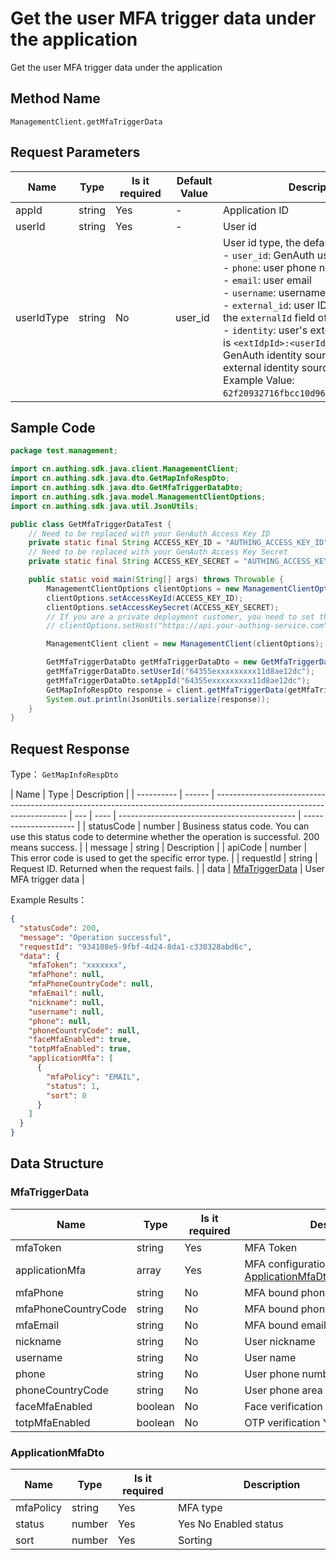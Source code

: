 # Get the user MFA trigger data under the application

<!--
Warning ⚠️:
Do not modify this document directly,
https://github\.com/Authing/authing-docs-factory
Use this project to generate
-->

<LastUpdated />

Get the user MFA trigger data under the application

## Method Name

`ManagementClient.getMfaTriggerData`

## Request Parameters

| Name       | Type   | <div style="width:80px">Is it required</div> | <div style="width:60px">Default Value</div> | <div style="width:300px">Description</div>                                                                                                                                                                                                                                                                                                                                                                                                                                                                                                                                                                                                                                                 | <div style="width:200px">Example Value</div> |
| ---------- | ------ | -------------------------------------------- | ------------------------------------------- | ------------------------------------------------------------------------------------------------------------------------------------------------------------------------------------------------------------------------------------------------------------------------------------------------------------------------------------------------------------------------------------------------------------------------------------------------------------------------------------------------------------------------------------------------------------------------------------------------------------------------------------------------------------------------------------------ | -------------------------------------------- |
| appId      | string | Yes                                          | -                                           | Application ID                                                                                                                                                                                                                                                                                                                                                                                                                                                                                                                                                                                                                                                                             | `6229ffaxxxxxxxxcade3e3d9`                   |
| userId     | string | Yes                                          | -                                           | User id                                                                                                                                                                                                                                                                                                                                                                                                                                                                                                                                                                                                                                                                                    | `6229ffaxxxxxxxxcade3e3d9`                   |
| userIdType | string | No                                           | user_id                                     | User id type, the default value is `user_id`, the optional values ​​are:<br>- `user_id`: GenAuth user ID, such as `6319a1504f3xxxxf214dd5b7`<br>- `phone`: user phone number<br>- `email`: user email<br>- `username`: username<br>- `external_id`: user ID in the external system, corresponding to the `externalId` field of GenAuth user information<br>- `identity`: user's external identity source information, the format is `<extIdpId>:<userIdInIdp>`, where `<extIdpId>` is the ID of the GenAuth identity source, and `<userIdInIdp>` is the user's ID in the external identity source. <br>Example Value: `62f20932716fbcc10d966ee5:ou_8bae746eac07cd2564654140d2a9ac61`. <br> | `user_id`                                    |

## Sample Code

```java
package test.management;

import cn.authing.sdk.java.client.ManagementClient;
import cn.authing.sdk.java.dto.GetMapInfoRespDto;
import cn.authing.sdk.java.dto.GetMfaTriggerDataDto;
import cn.authing.sdk.java.model.ManagementClientOptions;
import cn.authing.sdk.java.util.JsonUtils;

public class GetMfaTriggerDataTest {
    // Need to be replaced with your GenAuth Access Key ID
    private static final String ACCESS_KEY_ID = "AUTHING_ACCESS_KEY_ID";
    // Need to be replaced with your GenAuth Access Key Secret
    private static final String ACCESS_KEY_SECRET = "AUTHING_ACCESS_KEY_SECRET";

    public static void main(String[] args) throws Throwable {
        ManagementClientOptions clientOptions = new ManagementClientOptions();
        clientOptions.setAccessKeyId(ACCESS_KEY_ID);
        clientOptions.setAccessKeySecret(ACCESS_KEY_SECRET);
        // If you are a private deployment customer, you need to set the GenAuth service domain name
        // clientOptions.setHost("https://api.your-authing-service.com");

        ManagementClient client = new ManagementClient(clientOptions);

        GetMfaTriggerDataDto getMfaTriggerDataDto = new GetMfaTriggerDataDto();
        getMfaTriggerDataDto.setUserId("64355exxxxxxxxx11d8ae12dc");
        getMfaTriggerDataDto.setAppId("64355exxxxxxxxx11d8ae12dc");
        GetMapInfoRespDto response = client.getMfaTriggerData(getMfaTriggerDataDto);
        System.out.println(JsonUtils.serialize(response));
    }
}

```

## Request Response

Type： `GetMapInfoRespDto`

| Name       | Type   | Description                                                                                                             |
| ---------- | ------ | ----------------------------------------------------------------------------------------------------------------------- | --- | ---- | -------------------------------------------- | --------------------- |
| statusCode | number | Business status code. You can use this status code to determine whether the operation is successful. 200 means success. |
| message    | string | Description                                                                                                             |
| apiCode    | number | This error code is used to get the specific error type.                                                                 |
| requestId  | string | Request ID. Returned when the request fails.                                                                            |     | data | <a href="#MfaTriggerData">MfaTriggerData</a> | User MFA trigger data |

Example Results：

```json
{
  "statusCode": 200,
  "message": "Operation successful",
  "requestId": "934108e5-9fbf-4d24-8da1-c330328abd6c",
  "data": {
    "mfaToken": "xxxxxxx",
    "mfaPhone": null,
    "mfaPhoneCountryCode": null,
    "mfaEmail": null,
    "nickname": null,
    "username": null,
    "phone": null,
    "phoneCountryCode": null,
    "faceMfaEnabled": true,
    "totpMfaEnabled": true,
    "applicationMfa": [
      {
        "mfaPolicy": "EMAIL",
        "status": 1,
        "sort": 0
      }
    ]
  }
}
```

## Data Structure

### <a id="MfaTriggerData"></a> MfaTriggerData

| Name                | Type    | <div style="width:80px">Is it required</div> | <div style="width:300px">Description</div>                                  | <div style="width:200px">Example Value</div> |
| ------------------- | ------- | -------------------------------------------- | --------------------------------------------------------------------------- | -------------------------------------------- |
| mfaToken            | string  | Yes                                          | MFA Token                                                                   | `xxxxxxx`                                    |
| applicationMfa      | array   | Yes                                          | MFA configuration Type: <a href="#ApplicationMfaDto">ApplicationMfaDto</a>. |                                              |
| mfaPhone            | string  | No                                           | MFA bound phone number                                                      | `null`                                       |
| mfaPhoneCountryCode | string  | No                                           | MFA bound phone area code                                                   | `null`                                       |
| mfaEmail            | string  | No                                           | MFA bound email                                                             | `null`                                       |
| nickname            | string  | No                                           | User nickname                                                               | `null`                                       |
| username            | string  | No                                           | User name                                                                   | `null`                                       |
| phone               | string  | No                                           | User phone number                                                           | `null`                                       |
| phoneCountryCode    | string  | No                                           | User phone area code                                                        | `null`                                       |
| faceMfaEnabled      | boolean | No                                           | Face verification Yes No Enable                                             | `true`                                       |
| totpMfaEnabled      | boolean | No                                           | OTP verification Yes No Enable                                              | `true`                                       |

### <a id="ApplicationMfaDto"></a> ApplicationMfaDto

| Name      | Type   | <div style="width:80px">Is it required</div> | <div style="width:300px">Description</div> | <div style="width:200px">Example Value</div> |
| --------- | ------ | -------------------------------------------- | ------------------------------------------ | -------------------------------------------- |
| mfaPolicy | string | Yes                                          | MFA type                                   | `EMAIL`                                      |
| status    | number | Yes                                          | Yes No Enabled status                      | 1                                            |
| sort      | number | Yes                                          | Sorting                                    | 0                                            |
